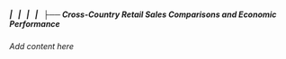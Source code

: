 ##### |   |   |   |   ├── Cross-Country Retail Sales Comparisons and Economic Performance

*Add content here*